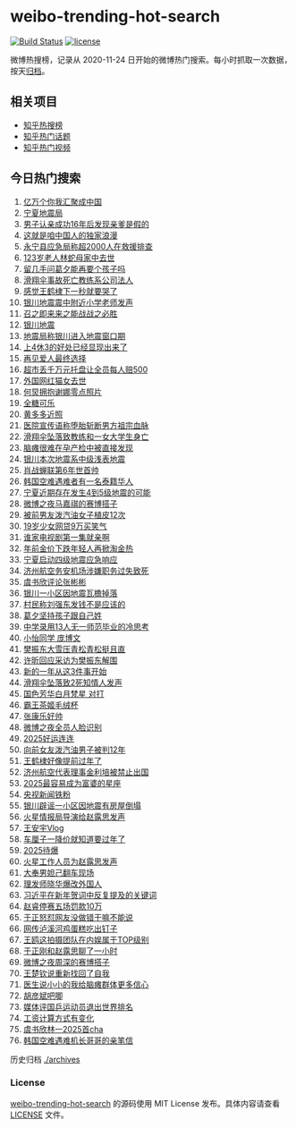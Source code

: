 # weibo-trending-hot-search

[![Build Status](https://github.com/justjavac/weibo-trending-hot-search/workflows/ci/badge.svg?branch=master)](https://github.com/justjavac/weibo-trending-hot-search/actions)
[![license](https://img.shields.io/github/license/justjavac/weibo-trending-hot-search)](https://github.com/justjavac/weibo-trending-hot-search/blob/master/LICENSE)

微博热搜榜，记录从 2020-11-24 日开始的微博热门搜索。每小时抓取一次数据，按天[归档](./archives)。

## 相关项目

- [知乎热搜榜](https://github.com/justjavac/zhihu-trending-top-search)
- [知乎热门话题](https://github.com/justjavac/zhihu-trending-hot-questions)
- [知乎热门视频](https://github.com/justjavac/zhihu-trending-hot-video)

## 今日热门搜索

<!-- BEGIN -->
<!-- 最后更新时间 Fri Jan 03 2025 04:10:03 GMT+0800 (China Standard Time) -->

1. [亿万个你我汇聚成中国](https://s.weibo.com//weibo?q=%23%E4%BA%BF%E4%B8%87%E4%B8%AA%E4%BD%A0%E6%88%91%E6%B1%87%E8%81%9A%E6%88%90%E4%B8%AD%E5%9B%BD%23&Refer=new_time)
1. [宁夏地震局](https://s.weibo.com//weibo?q=%E5%AE%81%E5%A4%8F%E5%9C%B0%E9%9C%87%E5%B1%80&t=31&band_rank=8&Refer=top)
1. [男子认亲成功16年后发现亲爹是假的](https://s.weibo.com//weibo?q=%23%E7%94%B7%E5%AD%90%E8%AE%A4%E4%BA%B2%E6%88%90%E5%8A%9F16%E5%B9%B4%E5%90%8E%E5%8F%91%E7%8E%B0%E4%BA%B2%E7%88%B9%E6%98%AF%E5%81%87%E7%9A%84%23&t=31&band_rank=40&Refer=top)
1. [这就是咱中国人的独家浪漫](https://s.weibo.com//weibo?q=%23%E8%BF%99%E5%B0%B1%E6%98%AF%E5%92%B1%E4%B8%AD%E5%9B%BD%E4%BA%BA%E7%9A%84%E7%8B%AC%E5%AE%B6%E6%B5%AA%E6%BC%AB%23&t=31&band_rank=3&Refer=top)
1. [永宁县应急局称超2000人在救援排查](https://s.weibo.com//weibo?q=%23%E6%B0%B8%E5%AE%81%E5%8E%BF%E5%BA%94%E6%80%A5%E5%B1%80%E7%A7%B0%E8%B6%852000%E4%BA%BA%E5%9C%A8%E6%95%91%E6%8F%B4%E6%8E%92%E6%9F%A5%23&t=31&band_rank=10&Refer=top)
1. [123岁老人林蛇母家中去世](https://s.weibo.com//weibo?q=%23123%E5%B2%81%E8%80%81%E4%BA%BA%E6%9E%97%E8%9B%87%E6%AF%8D%E5%AE%B6%E4%B8%AD%E5%8E%BB%E4%B8%96%23&t=31&band_rank=1&Refer=top)
1. [留几手问葛夕能再要个孩子吗](https://s.weibo.com//weibo?q=%23%E7%95%99%E5%87%A0%E6%89%8B%E9%97%AE%E8%91%9B%E5%A4%95%E8%83%BD%E5%86%8D%E8%A6%81%E4%B8%AA%E5%AD%A9%E5%AD%90%E5%90%97%23&t=31&band_rank=4&Refer=top)
1. [滑翔伞事故死亡教练系公司法人](https://s.weibo.com//weibo?q=%23%E6%BB%91%E7%BF%94%E4%BC%9E%E4%BA%8B%E6%95%85%E6%AD%BB%E4%BA%A1%E6%95%99%E7%BB%83%E7%B3%BB%E5%85%AC%E5%8F%B8%E6%B3%95%E4%BA%BA%23&t=31&band_rank=6&Refer=top)
1. [感觉王鹤棣下一秒就要哭了](https://s.weibo.com//weibo?q=%E6%84%9F%E8%A7%89%E7%8E%8B%E9%B9%A4%E6%A3%A3%E4%B8%8B%E4%B8%80%E7%A7%92%E5%B0%B1%E8%A6%81%E5%93%AD%E4%BA%86&t=31&band_rank=17&Refer=top)
1. [银川地震震中附近小学老师发声](https://s.weibo.com//weibo?q=%23%E9%93%B6%E5%B7%9D%E5%9C%B0%E9%9C%87%E9%9C%87%E4%B8%AD%E9%99%84%E8%BF%91%E5%B0%8F%E5%AD%A6%E8%80%81%E5%B8%88%E5%8F%91%E5%A3%B0%23&t=31&band_rank=20&Refer=top)
1. [召之即来来之能战战之必胜](https://s.weibo.com//weibo?q=%23%E5%8F%AC%E4%B9%8B%E5%8D%B3%E6%9D%A5%E6%9D%A5%E4%B9%8B%E8%83%BD%E6%88%98%E6%88%98%E4%B9%8B%E5%BF%85%E8%83%9C%23&t=31&band_rank=10&Refer=top)
1. [银川地震](https://s.weibo.com//weibo?q=%E9%93%B6%E5%B7%9D%E5%9C%B0%E9%9C%87&t=31&band_rank=11&Refer=top)
1. [地震局称银川进入地震窗口期](https://s.weibo.com//weibo?q=%23%E5%9C%B0%E9%9C%87%E5%B1%80%E7%A7%B0%E9%93%B6%E5%B7%9D%E8%BF%9B%E5%85%A5%E5%9C%B0%E9%9C%87%E7%AA%97%E5%8F%A3%E6%9C%9F%23&t=31&band_rank=37&Refer=top)
1. [上4休3的好处已经显现出来了](https://s.weibo.com//weibo?q=%23%E4%B8%8A4%E4%BC%913%E7%9A%84%E5%A5%BD%E5%A4%84%E5%B7%B2%E7%BB%8F%E6%98%BE%E7%8E%B0%E5%87%BA%E6%9D%A5%E4%BA%86%23&t=31&band_rank=9&Refer=top)
1. [再见爱人最终选择](https://s.weibo.com//weibo?q=%23%E5%86%8D%E8%A7%81%E7%88%B1%E4%BA%BA%E6%9C%80%E7%BB%88%E9%80%89%E6%8B%A9%23&t=31&band_rank=7&Refer=top)
1. [超市丢千万元托盘让全员每人赔500](https://s.weibo.com//weibo?q=%23%E8%B6%85%E5%B8%82%E4%B8%A2%E5%8D%83%E4%B8%87%E5%85%83%E6%89%98%E7%9B%98%E8%AE%A9%E5%85%A8%E5%91%98%E6%AF%8F%E4%BA%BA%E8%B5%94500%23&t=31&band_rank=18&Refer=top)
1. [外国网红猫女去世](https://s.weibo.com//weibo?q=%23%E5%A4%96%E5%9B%BD%E7%BD%91%E7%BA%A2%E7%8C%AB%E5%A5%B3%E5%8E%BB%E4%B8%96%23&t=31&band_rank=14&Refer=top)
1. [何炅拥抱谢娜零点照片](https://s.weibo.com//weibo?q=%23%E4%BD%95%E7%82%85%E6%8B%A5%E6%8A%B1%E8%B0%A2%E5%A8%9C%E9%9B%B6%E7%82%B9%E7%85%A7%E7%89%87%23&t=31&band_rank=44&Refer=top)
1. [全糖可乐](https://s.weibo.com//weibo?q=%E5%85%A8%E7%B3%96%E5%8F%AF%E4%B9%90&t=31&band_rank=22&Refer=top)
1. [黄多多近照](https://s.weibo.com//weibo?q=%E9%BB%84%E5%A4%9A%E5%A4%9A%E8%BF%91%E7%85%A7&t=31&band_rank=12&Refer=top)
1. [医院宣传语称堕胎斩断男方祖宗血脉](https://s.weibo.com//weibo?q=%23%E5%8C%BB%E9%99%A2%E5%AE%A3%E4%BC%A0%E8%AF%AD%E7%A7%B0%E5%A0%95%E8%83%8E%E6%96%A9%E6%96%AD%E7%94%B7%E6%96%B9%E7%A5%96%E5%AE%97%E8%A1%80%E8%84%89%23&t=31&band_rank=2&Refer=top)
1. [滑翔伞坠落致教练和一女大学生身亡](https://s.weibo.com//weibo?q=%23%E6%BB%91%E7%BF%94%E4%BC%9E%E5%9D%A0%E8%90%BD%E8%87%B4%E6%95%99%E7%BB%83%E5%92%8C%E4%B8%80%E5%A5%B3%E5%A4%A7%E5%AD%A6%E7%94%9F%E8%BA%AB%E4%BA%A1%23&t=31&band_rank=5&Refer=top)
1. [脑瘫很难在孕产检中被直接发现](https://s.weibo.com//weibo?q=%23%E8%84%91%E7%98%AB%E5%BE%88%E9%9A%BE%E5%9C%A8%E5%AD%95%E4%BA%A7%E6%A3%80%E4%B8%AD%E8%A2%AB%E7%9B%B4%E6%8E%A5%E5%8F%91%E7%8E%B0%23&t=31&band_rank=31&Refer=top)
1. [银川本次地震系中级浅表地震](https://s.weibo.com//weibo?q=%23%E9%93%B6%E5%B7%9D%E6%9C%AC%E6%AC%A1%E5%9C%B0%E9%9C%87%E7%B3%BB%E4%B8%AD%E7%BA%A7%E6%B5%85%E8%A1%A8%E5%9C%B0%E9%9C%87%23&t=31&band_rank=23&Refer=top)
1. [肖战蝉联第6年世首帅](https://s.weibo.com//weibo?q=%23%E8%82%96%E6%88%98%E8%9D%89%E8%81%94%E7%AC%AC6%E5%B9%B4%E4%B8%96%E9%A6%96%E5%B8%85%23&t=31&band_rank=24&Refer=top)
1. [韩国空难遇难者有一名泰籍华人](https://s.weibo.com//weibo?q=%23%E9%9F%A9%E5%9B%BD%E7%A9%BA%E9%9A%BE%E9%81%87%E9%9A%BE%E8%80%85%E6%9C%89%E4%B8%80%E5%90%8D%E6%B3%B0%E7%B1%8D%E5%8D%8E%E4%BA%BA%23&t=31&band_rank=30&Refer=top)
1. [宁夏近期存在发生4到5级地震的可能](https://s.weibo.com//weibo?q=%23%E5%AE%81%E5%A4%8F%E8%BF%91%E6%9C%9F%E5%AD%98%E5%9C%A8%E5%8F%91%E7%94%9F4%E5%88%B05%E7%BA%A7%E5%9C%B0%E9%9C%87%E7%9A%84%E5%8F%AF%E8%83%BD%23&t=31&band_rank=48&Refer=top)
1. [微博之夜马嘉祺的赛博搭子](https://s.weibo.com//weibo?q=%23%E5%BE%AE%E5%8D%9A%E4%B9%8B%E5%A4%9C%E9%A9%AC%E5%98%89%E7%A5%BA%E7%9A%84%E8%B5%9B%E5%8D%9A%E6%90%AD%E5%AD%90%23&t=31&band_rank=41&Refer=top)
1. [被前男友泼汽油女子植皮12次](https://s.weibo.com//weibo?q=%23%E8%A2%AB%E5%89%8D%E7%94%B7%E5%8F%8B%E6%B3%BC%E6%B1%BD%E6%B2%B9%E5%A5%B3%E5%AD%90%E6%A4%8D%E7%9A%AE12%E6%AC%A1%23&t=31&band_rank=5&Refer=top)
1. [19岁少女网贷9万买笑气](https://s.weibo.com//weibo?q=%2319%E5%B2%81%E5%B0%91%E5%A5%B3%E7%BD%91%E8%B4%B79%E4%B8%87%E4%B9%B0%E7%AC%91%E6%B0%94%23&t=31&band_rank=47&Refer=top)
1. [谁家电视剧第一集就亲啊](https://s.weibo.com//weibo?q=%E8%B0%81%E5%AE%B6%E7%94%B5%E8%A7%86%E5%89%A7%E7%AC%AC%E4%B8%80%E9%9B%86%E5%B0%B1%E4%BA%B2%E5%95%8A&t=31&band_rank=16&Refer=top)
1. [年前金价下跌年轻人再掀淘金热](https://s.weibo.com//weibo?q=%23%E5%B9%B4%E5%89%8D%E9%87%91%E4%BB%B7%E4%B8%8B%E8%B7%8C%E5%B9%B4%E8%BD%BB%E4%BA%BA%E5%86%8D%E6%8E%80%E6%B7%98%E9%87%91%E7%83%AD%23&t=31&band_rank=21&Refer=top)
1. [宁夏启动四级地震应急响应](https://s.weibo.com//weibo?q=%23%E5%AE%81%E5%A4%8F%E5%90%AF%E5%8A%A8%E5%9B%9B%E7%BA%A7%E5%9C%B0%E9%9C%87%E5%BA%94%E6%80%A5%E5%93%8D%E5%BA%94%23&t=31&band_rank=29&Refer=top)
1. [济州航空务安机场涉嫌职务过失致死](https://s.weibo.com//weibo?q=%23%E6%B5%8E%E5%B7%9E%E8%88%AA%E7%A9%BA%E5%8A%A1%E5%AE%89%E6%9C%BA%E5%9C%BA%E6%B6%89%E5%AB%8C%E8%81%8C%E5%8A%A1%E8%BF%87%E5%A4%B1%E8%87%B4%E6%AD%BB%23&t=31&band_rank=30&Refer=top)
1. [虞书欣评论张彬彬](https://s.weibo.com//weibo?q=%E8%99%9E%E4%B9%A6%E6%AC%A3%E8%AF%84%E8%AE%BA%E5%BC%A0%E5%BD%AC%E5%BD%AC&t=31&band_rank=35&Refer=top)
1. [银川一小区因地震瓦檐掉落](https://s.weibo.com//weibo?q=%23%E9%93%B6%E5%B7%9D%E4%B8%80%E5%B0%8F%E5%8C%BA%E5%9B%A0%E5%9C%B0%E9%9C%87%E7%93%A6%E6%AA%90%E6%8E%89%E8%90%BD%23&t=31&band_rank=35&Refer=top)
1. [村民称刘强东发钱不是应该的](https://s.weibo.com//weibo?q=%23%E6%9D%91%E6%B0%91%E7%A7%B0%E5%88%98%E5%BC%BA%E4%B8%9C%E5%8F%91%E9%92%B1%E4%B8%8D%E6%98%AF%E5%BA%94%E8%AF%A5%E7%9A%84%23&t=31&band_rank=15&Refer=top)
1. [葛夕坚持孩子跟自己姓](https://s.weibo.com//weibo?q=%23%E8%91%9B%E5%A4%95%E5%9D%9A%E6%8C%81%E5%AD%A9%E5%AD%90%E8%B7%9F%E8%87%AA%E5%B7%B1%E5%A7%93%23&t=31&band_rank=26&Refer=top)
1. [中学录用13人无一师范毕业的冷思考](https://s.weibo.com//weibo?q=%23%E4%B8%AD%E5%AD%A6%E5%BD%95%E7%94%A813%E4%BA%BA%E6%97%A0%E4%B8%80%E5%B8%88%E8%8C%83%E6%AF%95%E4%B8%9A%E7%9A%84%E5%86%B7%E6%80%9D%E8%80%83%23&t=31&band_rank=13&Refer=top)
1. [小怡同学 庞博文](https://s.weibo.com//weibo?q=%E5%B0%8F%E6%80%A1%E5%90%8C%E5%AD%A6%20%E5%BA%9E%E5%8D%9A%E6%96%87&t=31&band_rank=34&Refer=top)
1. [樊振东大雪压青松青松挺且直](https://s.weibo.com//weibo?q=%23%E6%A8%8A%E6%8C%AF%E4%B8%9C%E5%A4%A7%E9%9B%AA%E5%8E%8B%E9%9D%92%E6%9D%BE%E9%9D%92%E6%9D%BE%E6%8C%BA%E4%B8%94%E7%9B%B4%23&t=31&band_rank=19&Refer=top)
1. [许昕回应采访为樊振东解围](https://s.weibo.com//weibo?q=%23%E8%AE%B8%E6%98%95%E5%9B%9E%E5%BA%94%E9%87%87%E8%AE%BF%E4%B8%BA%E6%A8%8A%E6%8C%AF%E4%B8%9C%E8%A7%A3%E5%9B%B4%23&t=31&band_rank=36&Refer=top)
1. [新的一年从这3件事开始](https://s.weibo.com//weibo?q=%23%E6%96%B0%E7%9A%84%E4%B8%80%E5%B9%B4%E4%BB%8E%E8%BF%993%E4%BB%B6%E4%BA%8B%E5%BC%80%E5%A7%8B%23&t=31&band_rank=29&Refer=top)
1. [滑翔伞坠落致2死知情人发声](https://s.weibo.com//weibo?q=%23%E6%BB%91%E7%BF%94%E4%BC%9E%E5%9D%A0%E8%90%BD%E8%87%B42%E6%AD%BB%E7%9F%A5%E6%83%85%E4%BA%BA%E5%8F%91%E5%A3%B0%23&t=31&band_rank=43&Refer=top)
1. [国色芳华白月梵星 对打](https://s.weibo.com//weibo?q=%E5%9B%BD%E8%89%B2%E8%8A%B3%E5%8D%8E%E7%99%BD%E6%9C%88%E6%A2%B5%E6%98%9F%20%E5%AF%B9%E6%89%93&t=31&band_rank=47&Refer=top)
1. [霸王茶姬毛绒杯](https://s.weibo.com//weibo?q=%E9%9C%B8%E7%8E%8B%E8%8C%B6%E5%A7%AC%E6%AF%9B%E7%BB%92%E6%9D%AF&t=31&band_rank=33&Refer=top)
1. [张康乐好帅](https://s.weibo.com//weibo?q=%E5%BC%A0%E5%BA%B7%E4%B9%90%E5%A5%BD%E5%B8%85&t=31&band_rank=40&Refer=top)
1. [微博之夜全员人脸识别](https://s.weibo.com//weibo?q=%23%E5%BE%AE%E5%8D%9A%E4%B9%8B%E5%A4%9C%E5%85%A8%E5%91%98%E4%BA%BA%E8%84%B8%E8%AF%86%E5%88%AB%23&t=31&band_rank=28&Refer=top)
1. [2025好运连连](https://s.weibo.com//weibo?q=%232025%E5%A5%BD%E8%BF%90%E8%BF%9E%E8%BF%9E%23&t=31&band_rank=50&Refer=top)
1. [向前女友泼汽油男子被判12年](https://s.weibo.com//weibo?q=%23%E5%90%91%E5%89%8D%E5%A5%B3%E5%8F%8B%E6%B3%BC%E6%B1%BD%E6%B2%B9%E7%94%B7%E5%AD%90%E8%A2%AB%E5%88%A412%E5%B9%B4%23&t=31&band_rank=32&Refer=top)
1. [王鹤棣好像提前过年了](https://s.weibo.com//weibo?q=%23%E7%8E%8B%E9%B9%A4%E6%A3%A3%E5%A5%BD%E5%83%8F%E6%8F%90%E5%89%8D%E8%BF%87%E5%B9%B4%E4%BA%86%23&t=31&band_rank=41&Refer=top)
1. [济州航空代表理事金利培被禁止出国](https://s.weibo.com//weibo?q=%23%E6%B5%8E%E5%B7%9E%E8%88%AA%E7%A9%BA%E4%BB%A3%E8%A1%A8%E7%90%86%E4%BA%8B%E9%87%91%E5%88%A9%E5%9F%B9%E8%A2%AB%E7%A6%81%E6%AD%A2%E5%87%BA%E5%9B%BD%23&t=31&band_rank=10&Refer=top)
1. [2025最容易成为富婆的星座](https://s.weibo.com//weibo?q=%232025%E6%9C%80%E5%AE%B9%E6%98%93%E6%88%90%E4%B8%BA%E5%AF%8C%E5%A9%86%E7%9A%84%E6%98%9F%E5%BA%A7%23&t=31&band_rank=39&Refer=top)
1. [央视新闻铁粉](https://s.weibo.com//weibo?q=%23%E5%A4%AE%E8%A7%86%E6%96%B0%E9%97%BB%E9%93%81%E7%B2%89%23&t=31&band_rank=46&Refer=top)
1. [银川辟谣一小区因地震有房屋倒塌](https://s.weibo.com//weibo?q=%23%E9%93%B6%E5%B7%9D%E8%BE%9F%E8%B0%A3%E4%B8%80%E5%B0%8F%E5%8C%BA%E5%9B%A0%E5%9C%B0%E9%9C%87%E6%9C%89%E6%88%BF%E5%B1%8B%E5%80%92%E5%A1%8C%23&t=31&band_rank=15&Refer=top)
1. [火星情报局导演给赵露思发声](https://s.weibo.com//weibo?q=%23%E7%81%AB%E6%98%9F%E6%83%85%E6%8A%A5%E5%B1%80%E5%AF%BC%E6%BC%94%E7%BB%99%E8%B5%B5%E9%9C%B2%E6%80%9D%E5%8F%91%E5%A3%B0%23&t=31&band_rank=46&Refer=top)
1. [王安宇Vlog](https://s.weibo.com//weibo?q=%E7%8E%8B%E5%AE%89%E5%AE%87Vlog&t=31&band_rank=24&Refer=top)
1. [车厘子一降价就知道要过年了](https://s.weibo.com//weibo?q=%23%E8%BD%A6%E5%8E%98%E5%AD%90%E4%B8%80%E9%99%8D%E4%BB%B7%E5%B0%B1%E7%9F%A5%E9%81%93%E8%A6%81%E8%BF%87%E5%B9%B4%E4%BA%86%23&t=31&band_rank=36&Refer=top)
1. [2025待爆](https://s.weibo.com//weibo?q=%232025%E5%BE%85%E7%88%86%23&t=31&band_rank=49&Refer=top)
1. [火星工作人员为赵露思发声](https://s.weibo.com//weibo?q=%23%E7%81%AB%E6%98%9F%E5%B7%A5%E4%BD%9C%E4%BA%BA%E5%91%98%E4%B8%BA%E8%B5%B5%E9%9C%B2%E6%80%9D%E5%8F%91%E5%A3%B0%23&t=31&band_rank=48&Refer=top)
1. [大奉男妲己翻车现场](https://s.weibo.com//weibo?q=%E5%A4%A7%E5%A5%89%E7%94%B7%E5%A6%B2%E5%B7%B1%E7%BF%BB%E8%BD%A6%E7%8E%B0%E5%9C%BA&t=31&band_rank=23&Refer=top)
1. [理发师晓华爆改外国人](https://s.weibo.com//weibo?q=%23%E7%90%86%E5%8F%91%E5%B8%88%E6%99%93%E5%8D%8E%E7%88%86%E6%94%B9%E5%A4%96%E5%9B%BD%E4%BA%BA%23&t=31&band_rank=50&Refer=top)
1. [习近平在新年贺词中反复提及的关键词](https://s.weibo.com//weibo?q=%23%E4%B9%A0%E8%BF%91%E5%B9%B3%E5%9C%A8%E6%96%B0%E5%B9%B4%E8%B4%BA%E8%AF%8D%E4%B8%AD%E5%8F%8D%E5%A4%8D%E6%8F%90%E5%8F%8A%E7%9A%84%E5%85%B3%E9%94%AE%E8%AF%8D%23&Refer=new_time)
1. [赵睿停赛五场罚款10万](https://s.weibo.com//weibo?q=%23%E8%B5%B5%E7%9D%BF%E5%81%9C%E8%B5%9B%E4%BA%94%E5%9C%BA%E7%BD%9A%E6%AC%BE10%E4%B8%87%23&t=31&band_rank=25&Refer=top)
1. [于正怒怼网友没做错干嘛不能说](https://s.weibo.com//weibo?q=%23%E4%BA%8E%E6%AD%A3%E6%80%92%E6%80%BC%E7%BD%91%E5%8F%8B%E6%B2%A1%E5%81%9A%E9%94%99%E5%B9%B2%E5%98%9B%E4%B8%8D%E8%83%BD%E8%AF%B4%23&t=31&band_rank=40&Refer=top)
1. [网传泸溪河鸡蛋糕吃出钉子](https://s.weibo.com//weibo?q=%23%E7%BD%91%E4%BC%A0%E6%B3%B8%E6%BA%AA%E6%B2%B3%E9%B8%A1%E8%9B%8B%E7%B3%95%E5%90%83%E5%87%BA%E9%92%89%E5%AD%90%23&t=31&band_rank=27&Refer=top)
1. [王鸥这拍摄团队在内娱属于TOP级别](https://s.weibo.com//weibo?q=%E7%8E%8B%E9%B8%A5%E8%BF%99%E6%8B%8D%E6%91%84%E5%9B%A2%E9%98%9F%E5%9C%A8%E5%86%85%E5%A8%B1%E5%B1%9E%E4%BA%8ETOP%E7%BA%A7%E5%88%AB&t=31&band_rank=50&Refer=top)
1. [于正刚和赵露思聊了一小时](https://s.weibo.com//weibo?q=%23%E4%BA%8E%E6%AD%A3%E5%88%9A%E5%92%8C%E8%B5%B5%E9%9C%B2%E6%80%9D%E8%81%8A%E4%BA%86%E4%B8%80%E5%B0%8F%E6%97%B6%23&t=31&band_rank=6&Refer=top)
1. [微博之夜周深的赛博搭子](https://s.weibo.com//weibo?q=%23%E5%BE%AE%E5%8D%9A%E4%B9%8B%E5%A4%9C%E5%91%A8%E6%B7%B1%E7%9A%84%E8%B5%9B%E5%8D%9A%E6%90%AD%E5%AD%90%23&t=31&band_rank=20&Refer=top)
1. [王楚钦说重新找回了自我](https://s.weibo.com//weibo?q=%23%E7%8E%8B%E6%A5%9A%E9%92%A6%E8%AF%B4%E9%87%8D%E6%96%B0%E6%89%BE%E5%9B%9E%E4%BA%86%E8%87%AA%E6%88%91%23&t=31&band_rank=25&Refer=top)
1. [医生说小小的我给脑瘫群体更多信心](https://s.weibo.com//weibo?q=%23%E5%8C%BB%E7%94%9F%E8%AF%B4%E5%B0%8F%E5%B0%8F%E7%9A%84%E6%88%91%E7%BB%99%E8%84%91%E7%98%AB%E7%BE%A4%E4%BD%93%E6%9B%B4%E5%A4%9A%E4%BF%A1%E5%BF%83%23&t=31&band_rank=30&Refer=top)
1. [胡彦斌吧唧](https://s.weibo.com//weibo?q=%E8%83%A1%E5%BD%A6%E6%96%8C%E5%90%A7%E5%94%A7&t=31&band_rank=38&Refer=top)
1. [媒体评国乒运动员退出世界排名](https://s.weibo.com//weibo?q=%23%E5%AA%92%E4%BD%93%E8%AF%84%E5%9B%BD%E4%B9%92%E8%BF%90%E5%8A%A8%E5%91%98%E9%80%80%E5%87%BA%E4%B8%96%E7%95%8C%E6%8E%92%E5%90%8D%23&t=31&band_rank=42&Refer=top)
1. [工资计算方式有变化](https://s.weibo.com//weibo?q=%23%E5%B7%A5%E8%B5%84%E8%AE%A1%E7%AE%97%E6%96%B9%E5%BC%8F%E6%9C%89%E5%8F%98%E5%8C%96%23&t=31&band_rank=45&Refer=top)
1. [虞书欣林一2025首cha](https://s.weibo.com//weibo?q=%23%E8%99%9E%E4%B9%A6%E6%AC%A3%E6%9E%97%E4%B8%802025%E9%A6%96cha%23&t=31&band_rank=49&Refer=top)
1. [韩国空难遇难机长哥哥的亲笔信](https://s.weibo.com//weibo?q=%23%E9%9F%A9%E5%9B%BD%E7%A9%BA%E9%9A%BE%E9%81%87%E9%9A%BE%E6%9C%BA%E9%95%BF%E5%93%A5%E5%93%A5%E7%9A%84%E4%BA%B2%E7%AC%94%E4%BF%A1%23&t=31&band_rank=50&Refer=top)

<!-- END -->

历史归档 [./archives](./archives)

### License

[weibo-trending-hot-search](https://github.com/justjavac/weibo-trending-hot-search) 的源码使用 MIT License
发布。具体内容请查看 [LICENSE](./LICENSE) 文件。
